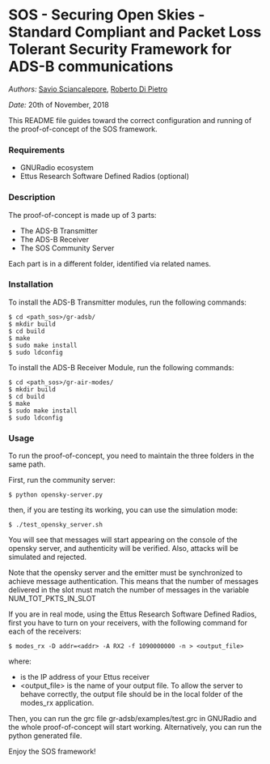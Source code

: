 # SOS - Securing Open Skies - Standard Compliant and Packet Loss Tolerant Security Framework for ADS-B communications

*Authors:* [Savio Sciancalepore](https://github.com/ssciancalepore), [Roberto Di Pietro]() 

*Date:* 20th of November, 2018

This README file guides toward the correct configuration and running of the proof-of-concept of the SOS framework.

### Requirements
 - GNURadio ecosystem 
 - Ettus Research Software Defined Radios (optional) 

### Description

The proof-of-concept is made up of 3 parts:

- The ADS-B Transmitter
- The ADS-B Receiver
- The SOS Community Server

Each part is in a different folder, identified via related names.

### Installation

To install the ADS-B Transmitter modules, run the following commands:
```
$ cd <path_sos>/gr-adsb/
$ mkdir build
$ cd build
$ make
$ sudo make install
$ sudo ldconfig
```

To install the ADS-B Receiver Module, run the following commands:
```
$ cd <path_sos>/gr-air-modes/
$ mkdir build
$ cd build
$ make
$ sudo make install
$ sudo ldconfig
```

### Usage

To run the proof-of-concept, you need to maintain the three folders in the same path.
 
First, run the community server:
```
$ python opensky-server.py
```


then, if you are testing its working, you can use the simulation mode:
```
$ ./test_opensky_server.sh
```
You will see that messages will start appearing on the console of the opensky server, and authenticity will be verified. Also, attacks will be simulated and rejected.

Note that the opensky server and the emitter must be synchronized to achieve message authentication. This means that the number of messages delivered in the slot must match the number of messages in the variable NUM_TOT_PKTS_IN_SLOT


If you are in real mode, using the Ettus Research Software Defined Radios, first you have to turn on your receivers, with the following command for each of the receivers:
```
$ modes_rx -D addr=<addr> -A RX2 -f 1090000000 -n > <output_file>
```

where:
- <addr> is the IP address of your Ettus receiver
- <output_file> is the name of your output file. To allow the server to behave correctly, the output file should be in the local folder of the modes_rx application.


Then, you can run the grc file gr-adsb/examples/test.grc in GNURadio and the whole proof-of-concept will start working. Alternatively, you can run the python generated file.

Enjoy the SOS framework!

